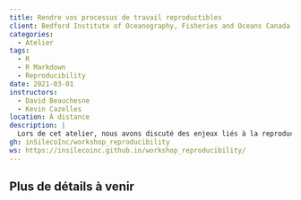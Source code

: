 ```yaml
---
title: Rendre vos processus de travail reproductibles
client: Bedford Institute of Oceanography, Fisheries and Oceans Canada
categories: 
  - Atelier
tags: 
  - R 
  - R Markdown
  - Reproducibility
date: 2021-03-01
instructors:
  - David Beauchesne
  - Kevin Cazelles
location: À distance
description: | 
  Lors de cet atelier, nous avons discuté des enjeux liés à la reproductibilité et nous avons montré comment organiser son processus de travail avec R.
gh: inSilecoInc/workshop_reproducibility
ws: https://insilecoinc.github.io/workshop_reproducibility/ 
---
```



## Plus de détails à venir

